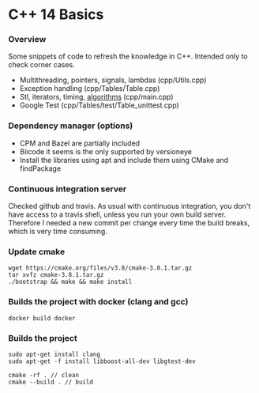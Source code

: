 # C++ 14 Basics

### Overview
Some snippets of code to refresh the knowledge in C++.
Intended only to check corner cases.

- Multithreading, pointers, signals, lambdas (cpp/Utils.cpp) 
- Exception handling (cpp/Tables/Table.cpp)
- Stl, iterators, timing, [algorithms](http://en.cppreference.com/w/cpp/algorithm) (cpp/main.cpp) 
- Google Test (cpp/Tables/test/Table\_unittest.cpp)


### Dependency manager (options)
- CPM and Bazel are partially included 
- Biicode it seems is the only supported by versioneye
- Install the libraries using apt and include them using CMake and findPackage

### Continuous integration server
Checked github and travis. 
As usual with continuous integration, you don't have access to a travis shell, unless you run your own build server. Therefore I needed a new commit per change every time the build breaks, which is very time consuming.

### Update cmake
```
wget https://cmake.org/files/v3.8/cmake-3.8.1.tar.gz
tar xvfz cmake-3.8.1.tar.gz
./bootstrap && make && make install
```

### Builds the project with docker (clang and gcc)
```
docker build docker
```

### Builds the project
```
sudo apt-get install clang
sudo apt-get -f install libboost-all-dev libgtest-dev

cmake -rf . // clean
cmake --build . // build 
```